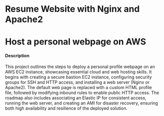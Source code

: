 # Resume Website with Nginx and Apache2
<h1>Host a personal webpage on AWS</h1>

<h4>Description</h4>

This project outlines the steps to deploy a personal profile webpage on an AWS EC2 instance, showcasing essential cloud and web hosting skills. It begins with creating a secure bastion EC2 instance, configuring security groups for SSH and HTTP access, and installing a web server (Nginx or Apache2). The default web page is replaced with a custom HTML profile file, followed by modifying inbound rules to enable public HTTP access. The roadmap also includes associating an Elastic IP for consistent access, running the web server, and creating an AMI for disaster recovery, ensuring both high availability and resilience of the deployed solution.
